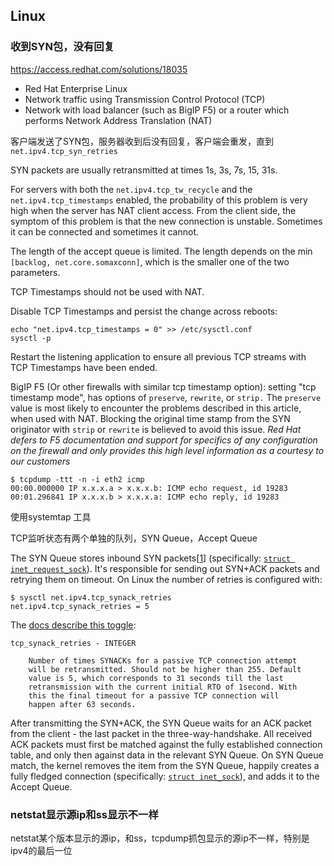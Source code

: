 ## Linux

### 收到SYN包，没有回复

https://access.redhat.com/solutions/18035

- Red Hat Enterprise Linux
- Network traffic using Transmission Control Protocol (TCP)
- Network with load balancer (such as BigIP F5) or a router which performs Network Address Translation (NAT)

客户端发送了SYN包，服务器收到后没有回复，客户端会重发，直到`net.ipv4.tcp_syn_retries`

SYN packets are usually retransmitted at times 1s, 3s, 7s, 15, 31s.

For servers with both the `net.ipv4.tcp_tw_recycle` and the `net.ipv4.tcp_timestamps` enabled, the probability of this problem is very high when the server has NAT client access. From the client side, the symptom of this problem is that the new connection is unstable. Sometimes it can be connected and sometimes it cannot.

The length of the accept queue is limited. The length depends on the min `[backlog, net.core.somaxconn]`, which is the smaller one of the two parameters.



TCP Timestamps should not be used with NAT.

Disable TCP Timestamps and persist the change across reboots:

```
echo "net.ipv4.tcp_timestamps = 0" >> /etc/sysctl.conf
sysctl -p
```

Restart the listening application to ensure all previous TCP streams with TCP Timestamps have been ended.

BigIP F5 (Or other firewalls with similar tcp timestamp option): setting "tcp timestamp mode", has options of `preserve`, `rewrite`, or `strip.` The `preserve` value is most likely to encounter the problems described in this article, when used with NAT. Blocking the original time stamp from the SYN originator with `strip` or `rewrite` is believed to avoid this issue. *Red Hat defers to F5 documentation and support for specifics of any configuration on the firewall and only provides this high level information as a courtesy to our customers*

```undefined
$ tcpdump -ttt -n -i eth2 icmp
00:00.000000 IP x.x.x.a > x.x.x.b: ICMP echo request, id 19283
00:01.296841 IP x.x.x.b > x.x.x.a: ICMP echo reply, id 19283
```

使用systemtap 工具

TCP监听状态有两个单独的队列，SYN Queue，Accept Queue

The SYN Queue stores inbound SYN packets[[1\]](https://blog.cloudflare.com/syn-packet-handling-in-the-wild/#fn1) (specifically: [`struct inet_request_sock`](https://elixir.free-electrons.com/linux/v4.14.12/source/include/net/inet_sock.h#L73)). It's responsible for sending out SYN+ACK packets and retrying them on timeout. On Linux the number of retries is configured with:

```
$ sysctl net.ipv4.tcp_synack_retries
net.ipv4.tcp_synack_retries = 5
```

The [docs describe this toggle](https://www.kernel.org/doc/Documentation/networking/ip-sysctl.txt):

```
tcp_synack_retries - INTEGER

	Number of times SYNACKs for a passive TCP connection attempt
	will be retransmitted. Should not be higher than 255. Default
	value is 5, which corresponds to 31 seconds till the last
	retransmission with the current initial RTO of 1second. With
	this the final timeout for a passive TCP connection will
	happen after 63 seconds.
```

After transmitting the SYN+ACK, the SYN Queue waits for an ACK packet from the client - the last packet in the three-way-handshake. All received ACK packets must first be matched against the fully established connection table, and only then against data in the relevant SYN Queue. On SYN Queue match, the kernel removes the item from the SYN Queue, happily creates a fully fledged connection (specifically: [`struct inet_sock`](https://elixir.free-electrons.com/linux/v4.14.12/source/include/net/inet_sock.h#L183)), and adds it to the Accept Queue.

### netstat显示源ip和ss显示不一样

netstat某个版本显示的源ip，和ss，tcpdump抓包显示的源ip不一样，特别是ipv4的最后一位